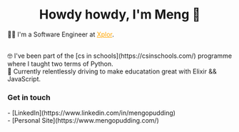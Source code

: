 <h1 align="center"> Howdy howdy, I'm Meng 👋 </h1>


<p> 👨‍💻 I'm a Software Engineer at <a style="color:#FFA500" href="https://ourxplor.com/">Xplor</a>.</p> <br />
🤓 I've been part of the [cs in schools](https://csinschools.com/) programme where I taught two terms of Python.<br />
🚀 Currently relentlessly driving to make educatation great with Elixir && JavaScript.<br />

<h3> Get in touch </h3>
- [LinkedIn](https://www.linkedin.com/in/mengopudding)<br />
- [Personal Site](https://www.mengopudding.com/)<br />

<!--
**mengopudding/mengopudding** is a ✨ _special_ ✨ repository because its `README.md` (this file) appears on your GitHub profile.

Here are some ideas to get you started:

- 🔭 I’m currently working on ...
- 🌱 I’m currently learning ...
- 👯 I’m looking to collaborate on ...
- 🤔 I’m looking for help with ...
- 💬 Ask me about ...
- 📫 How to reach me: ...
- 😄 Pronouns: ...
- ⚡ Fun fact: ...
-->
